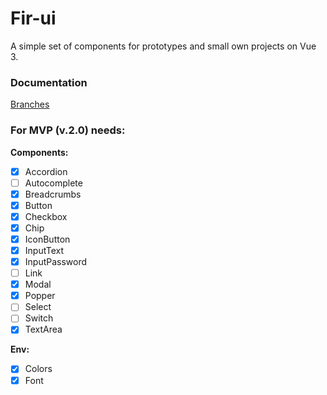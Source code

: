 # Fir-ui

A simple set of components for prototypes and small own projects on Vue 3.

### Documentation
[Branches](./docs/git-flow.md)

### For MVP (v.2.0) needs:
**Components:**<br/>
- [x] Accordion
- [ ] Autocomplete
- [x] Breadcrumbs
- [x] Button
- [x] Checkbox
- [x] Chip
- [x] IconButton
- [x] InputText
- [x] InputPassword
- [ ] Link
- [x] Modal
- [x] Popper
- [ ] Select
- [ ] Switch
- [x] TextArea

**Env:**
- [x] Colors
- [x] Font